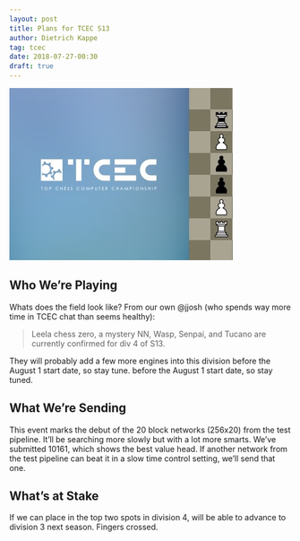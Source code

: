 ```yaml
---
layout: post
title: Plans for TCEC S13
author: Dietrich Kappe
tag: tcec
date: 2018-07-27-00:30
draft: true
---
```

![TCEC](https://raw.githubusercontent.com/dkappe/dkappe.github.io/master/public/images/407B7C93-D7E5-494C-8B88-46ED2D08FAB0.jpeg)

## Who We’re Playing

Whats does the field look like? From our own @jjosh (who spends way more time in TCEC chat than seems healthy):

> Leela chess zero, a mystery NN, Wasp, Senpai, and Tucano are currently confirmed for div 4 of S13.

They will probably add a few more engines into this division before the August 1 start date, so stay tune. before the August 1 start date, so stay tuned.

## What We’re Sending

This event marks the debut of the 20 block networks (256x20) from the test pipeline. It’ll be searching more slowly but with a lot more smarts. We’ve submitted 10161, which shows the best value head. If another network from the test pipeline can beat it in a slow time control setting, we’ll send that one.

## What’s at Stake

If we can place in the top two spots in division 4, will be able to advance to division 3 next season. Fingers crossed.
